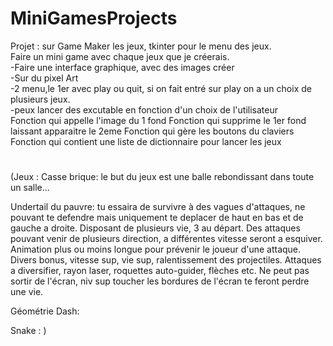 # MiniGamesProjects

Projet : sur Game Maker les jeux, tkinter pour le menu des jeux.  
  Faire un mini game avec chaque jeux que je créerais.  
    -Faire une interface graphique, avec des images créer   
      -Sur du pixel Art  
    -2 menu,le 1er avec play ou quit, si on fait entré sur play on a un choix de plusieurs jeux.  
    -peux lancer des excutable en fonction d'un choix de l'utilisateur  
 Fonction qui appelle l'image du 1 fond
 Fonction qui supprime le 1er fond laissant apparaitre le 2eme
 Fonction qui gère les boutons du claviers
 Fonction qui contient une liste de dictionnaire pour lancer les jeux
   #
   #
   #
   #
   #
   #
   #
   #
   #
   #
   #
   #
   #
   #
   #
   #
   #
   (Jeux :
  Casse brique:
    le but du jeux est une balle rebondissant dans toute un salle...
    
  Undertail du pauvre:
    tu essaira de survivre à des vagues d'attaques, ne pouvant te defendre mais uniquement te deplacer de haut en bas et de gauche a droite.
    Disposant de plusieurs vie, 3 au départ.
    Des attaques pouvant venir de plusieurs direction, a différentes vitesse seront a esquiver.
    Animation plus ou moins longue pour prévenir le joueur d'une attaque.
    Divers bonus, vitesse sup, vie sup, ralentissement des projectiles.
    Attaques a diversifier, rayon laser, roquettes auto-guider, flèches etc.
    Ne peut pas sortir de l'écran, niv sup toucher les bordures de l'écran te feront perdre une vie.
    
  Géométrie Dash:
  
  
  Snake :
  )
    
    
